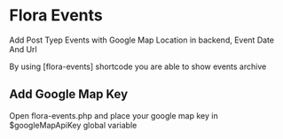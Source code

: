 <h1>Flora Events</h1>
<p>Add Post Tyep Events with Google Map Location in backend, Event Date And Url</p>
<p>By using [flora-events] shortcode you are able to show events archive</p>

<h2>Add Google Map Key</h2>
<p>Open flora-events.php and place your google map key in $googleMapApiKey global variable</p>